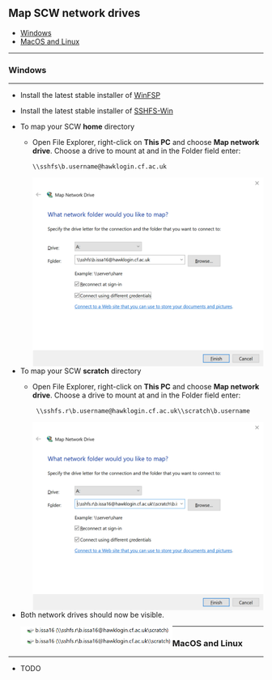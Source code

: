 ## Map SCW network drives


- [Windows](#windows)
- [MacOS and Linux](#macos-and-linux)

---

### Windows

---

- Install the latest stable installer of [WinFSP](https://github.com/billziss-gh/winfsp/releases/latest)

- Install the latest stable installer of [SSHFS-Win](https://github.com/billziss-gh/sshfs-win/releases/latest)

- To map your SCW **home** directory

  - Open File Explorer, right-click on **This PC** and choose **Map network drive**. Choose a drive to mount at and in the Folder field enter: 

    ```
    \\sshfs\b.username@hawklogin.cf.ac.uk
    ```

    <img src="images/home.png" width="500" align="left">

- To map your SCW **scratch** directory

  - Open File Explorer, right-click on **This PC** and choose **Map network drive**. Choose a drive to mount at and in the Folder field enter:  

    ```
     \\sshfs.r\b.username@hawklogin.cf.ac.uk\\scratch\b.username
    ```

    <img src="images/scratch.png" width="500" align="left">

- Both network drives should now be visible.

  <img src="images/drives.png" width="300" align="left">
  
  

---

### MacOS and Linux

---

- TODO

